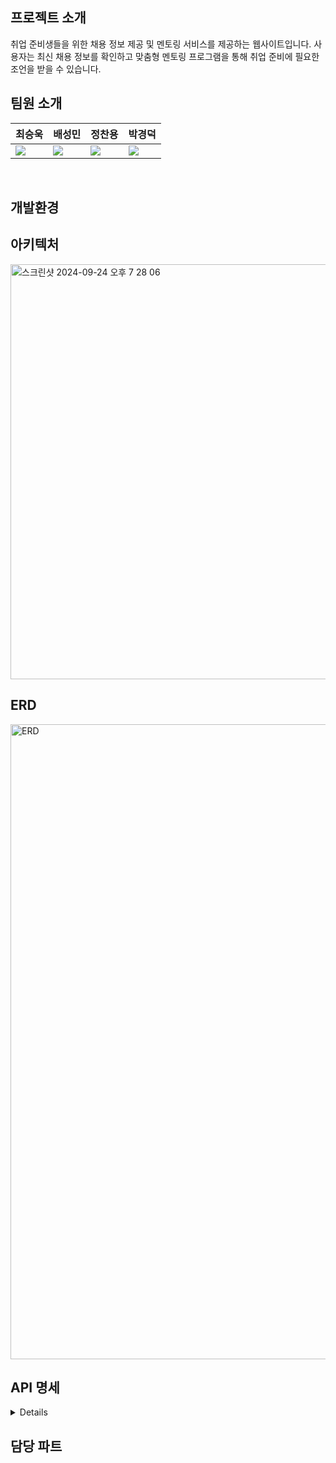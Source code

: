 ## 프로젝트 소개

취업 준비생들을 위한 채용 정보 제공 및 멘토링 서비스를 제공하는 웹사이트입니다. 사용자는 최신 채용 정보를 확인하고 맞춤형 멘토링 프로그램을 통해 취업 준비에 필요한 조언을 받을 수 있습니다.

## 팀원 소개
| 최승욱 | 배성민 | 정찬용 | 박경덕 |
|--------|--------|--------|--------|
|[<img src="https://img.shields.io/badge/Github-Link-ffffff?logo=Github">](https://github.com/miniato2) | [<img src="https://img.shields.io/badge/Github-Link-ffffff?logo=Github">](https://github.com/mini-xi) | [<img src="https://img.shields.io/badge/Github-Link-ffffff?logo=Github">](https://github.com/jcy168942) | [<img src="https://img.shields.io/badge/Github-Link-ffffff?logo=Github">](https://github.com/virtue14) | 
<br>  

## 개발환경

## 아키텍처
<img width="664" alt="스크린샷 2024-09-24 오후 7 28 06" src="https://github.com/user-attachments/assets/9198045a-1304-4855-81b8-284473c81f13">

## ERD
<img width="1016" alt="ERD" src="https://github.com/user-attachments/assets/b6bdfea6-4b52-4c92-b62f-bae387532a33">

## API 명세
<details>
  <img src="https://github.com/user-attachments/assets/7e0c1db6-c9f4-4b48-8364-43806b6f0fca" width="24%" align="top">
  <img src="https://github.com/user-attachments/assets/64051a7e-8b36-4897-b009-c5cb480a9ce4" width="24%" align="top">
  <img src="https://github.com/user-attachments/assets/8db47e89-26c6-4e16-8bff-b42868b02895" width="24%" align="top">
  <img src="https://github.com/user-attachments/assets/b9c295a5-55fb-4eff-a34f-00114c7d9f85" width="24%" align="top">
  
</details>

## 담당 파트
